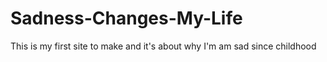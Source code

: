 # Sadness-Changes-My-Life
This is my first site to make and it's about why I'm am sad since childhood
